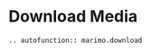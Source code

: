# Download Media

<!-- TODO: add interactive marimo.download doc.
At the moment, our components app uses released versions of marimo, so these changes will lag behind. -->
<!-- <iframe class="demo" src="https://components.marimo.io/?component=download" frameborder="no"></iframe> -->

```{eval-rst}
.. autofunction:: marimo.download
```
